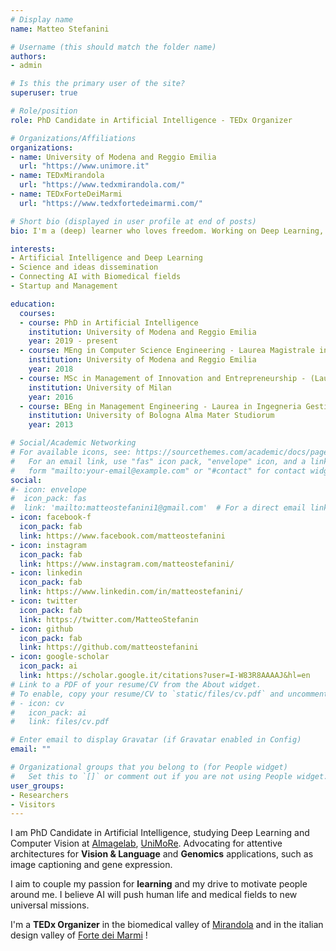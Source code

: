 ```yaml
---
# Display name
name: Matteo Stefanini

# Username (this should match the folder name)
authors:
- admin

# Is this the primary user of the site?
superuser: true

# Role/position
role: PhD Candidate in Artificial Intelligence - TEDx Organizer

# Organizations/Affiliations
organizations:
- name: University of Modena and Reggio Emilia
  url: "https://www.unimore.it"
- name: TEDxMirandola
  url: "https://www.tedxmirandola.com/"
- name: TEDxForteDeiMarmi
  url: "https://www.tedxfortedeimarmi.com/"

# Short bio (displayed in user profile at end of posts)
bio: I'm a (deep) learner who loves freedom. Working on Deep Learning, Vision and Language and interested in applying AI to Genomics and Biomedical fields. Driven to inspire people. #My research interests include Deep Learning, Vision and Language and AI applied to Genomics and Biomedical.

interests:
- Artificial Intelligence and Deep Learning
- Science and ideas dissemination
- Connecting AI with Biomedical fields
- Startup and Management

education:
  courses:
  - course: PhD in Artificial Intelligence
    institution: University of Modena and Reggio Emilia
    year: 2019 - present
  - course: MEng in Computer Science Engineering - Laurea Magistrale in Ingengeria Informatica
    institution: University of Modena and Reggio Emilia
    year: 2018
  - course: MSc in Management of Innovation and Entrepreneurship - (Laurea Magistrale)
    institution: University of Milan
    year: 2016
  - course: BEng in Management Engineering - Laurea in Ingegneria Gestionale
    institution: University of Bologna Alma Mater Studiorum
    year: 2013

# Social/Academic Networking
# For available icons, see: https://sourcethemes.com/academic/docs/page-builder/#icons
#   For an email link, use "fas" icon pack, "envelope" icon, and a link in the
#   form "mailto:your-email@example.com" or "#contact" for contact widget.
social:
#- icon: envelope
#  icon_pack: fas
#  link: 'mailto:matteostefanini1@gmail.com'  # For a direct email link, use "mailto:test@example.org".
- icon: facebook-f
  icon_pack: fab
  link: https://www.facebook.com/matteostefanini
- icon: instagram
  icon_pack: fab
  link: https://www.instagram.com/matteostefanini/
- icon: linkedin
  icon_pack: fab
  link: https://www.linkedin.com/in/matteostefanini/
- icon: twitter
  icon_pack: fab
  link: https://twitter.com/MatteoStefanin
- icon: github
  icon_pack: fab
  link: https://github.com/matteostefanini
- icon: google-scholar
  icon_pack: ai
  link: https://scholar.google.it/citations?user=I-W83R8AAAAJ&hl=en
# Link to a PDF of your resume/CV from the About widget.
# To enable, copy your resume/CV to `static/files/cv.pdf` and uncomment the lines below.
# - icon: cv
#   icon_pack: ai
#   link: files/cv.pdf

# Enter email to display Gravatar (if Gravatar enabled in Config)
email: ""

# Organizational groups that you belong to (for People widget)
#   Set this to `[]` or comment out if you are not using People widget.
user_groups:
- Researchers
- Visitors
---
```


I am PhD Candidate in Artificial Intelligence, studying Deep Learning and Computer Vision at [AImagelab](https://aimagelab.ing.unimore.it), [UniMoRe](https://www.unimore.it). Advocating for attentive architectures for **Vision & Language** and **Genomics** applications, such as image captioning and gene expression. 

I aim to couple my passion for **learning** and my drive to motivate people around me. I believe AI will push human life and medical fields to new universal missions.

I'm a **TEDx Organizer** in the biomedical valley of [Mirandola](https://www.tedxmirandola.com/) and in the italian design valley of [Forte dei Marmi](https://www.tedxfortedeimarmi.com/) !
